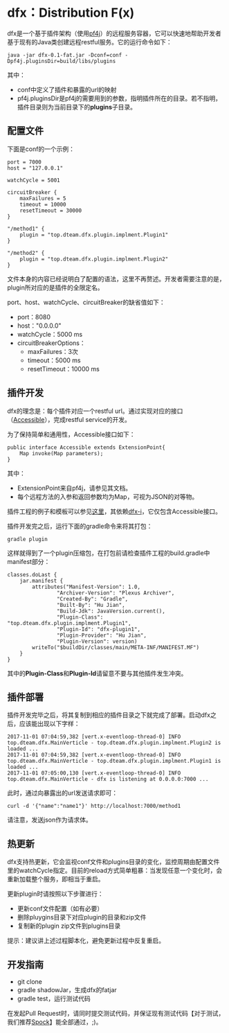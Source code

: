 # dfx：Distribution F(x)

dfx是一个基于插件架构（使用[pf4j](https://github.com/decebals/pf4j)）的远程服务容器，它可以快速地帮助开发者基于现有的Java类创建远程restful服务。它的运行命令如下：

~~~
java -jar dfx-0.1-fat.jar -Dconf=conf -Dpf4j.pluginsDir=build/libs/plugins
~~~

其中：
- conf中定义了插件和暴露的url的映射
- pf4j.pluginsDir是pf4j的需要用到的参数，指明插件所在的目录。若不指明，插件目录则为当前目录下的**plugins**子目录。

## 配置文件

下面是conf的一个示例：
~~~
port = 7000
host = "127.0.0.1"

watchCycle = 5001

circuitBreaker {
    maxFailures = 5
    timeout = 10000
    resetTimeout = 30000
}

"/method1" {
    plugin = "top.dteam.dfx.plugin.implment.Plugin1"
}

"/method2" {
    plugin = "top.dteam.dfx.plugin.implment.Plugin2"
}
~~~

文件本身的内容已经说明白了配置的语法，这里不再赘述。开发者需要注意的是，plugin所对应的是插件的全限定名。

port、host、watchCycle、circuitBreaker的缺省值如下：
- port：8080
- host："0.0.0.0"
- watchCycle：5000 ms
- circuitBreakerOptions：
  - maxFailures：3次
  - timeout：5000 ms
  - resetTimeout：10000 ms

## 插件开发

dfx的理念是：每个插件对应一个restful url。通过实现对应的接口（[Accessible](dfx/src/main/java/top/dteam/dfx/plugin/Accessible.java)），完成restful service的开发。

为了保持简单和通用性，Accessible接口如下：

~~~
public interface Accessible extends ExtensionPoint{
    Map invoke(Map parameters);
}
~~~

其中：
- ExtensionPoint来自pf4j，请参见其文档。
- 每个远程方法的入参和返回参数均为Map，可视为JSON的对等物。

插件工程的例子和模板可以参见[这里](dfx-plugin1)，其依赖[dfx-i](dfx-i)，它仅包含Accessible接口。

插件开发完之后，运行下面的gradle命令来将其打包：

~~~
gradle plugin
~~~

这样就得到了一个plugin压缩包，在打包前请检查插件工程的build.gradle中manifest部分：

~~~
classes.doLast {
    jar.manifest {
        attributes("Manifest-Version": 1.0,
                "Archiver-Version": "Plexus Archiver",
                "Created-By": "Gradle",
                "Built-By": "Hu Jian",
                "Build-Jdk": JavaVersion.current(),
                "Plugin-Class": "top.dteam.dfx.plugin.implment.Plugin1",
                "Plugin-Id": "dfx-plugin1",
                "Plugin-Provider": "Hu Jian",
                "Plugin-Version": version)
        writeTo("$buildDir/classes/main/META-INF/MANIFEST.MF")
    }
}
~~~

其中的**Plugin-Class**和**Plugin-Id**请留意不要与其他插件发生冲突。

## 插件部署

插件开发完毕之后，将其复制到相应的插件目录之下就完成了部署。启动dfx之后，应该能出现以下字样：

~~~
2017-11-01 07:04:59,382 [vert.x-eventloop-thread-0] INFO  top.dteam.dfx.MainVerticle - top.dteam.dfx.plugin.implment.Plugin2 is loaded ...
2017-11-01 07:04:59,382 [vert.x-eventloop-thread-0] INFO  top.dteam.dfx.MainVerticle - top.dteam.dfx.plugin.implment.Plugin1 is loaded ...
2017-11-01 07:05:00,130 [vert.x-eventloop-thread-0] INFO  top.dteam.dfx.MainVerticle - dfx is listening at 0.0.0.0:7000 ...
~~~

此时，通过向暴露出的url发送请求即可：

~~~
curl -d '{"name":"name1"}' http://localhost:7000/method1
~~~

请注意，发送json作为请求体。

## 热更新

dfx支持热更新，它会监视conf文件和plugins目录的变化，监控周期由配置文件里的watchCycle指定。目前的reload方式简单粗暴：当发现任意一个变化时，会重新加载整个服务，即相当于重启。

更新plugin时请按照以下步骤进行：
- 更新conf文件配置（如有必要）
- 删除pluygins目录下对应plugin的目录和zip文件
- 复制新的plugin zip文件到plugins目录

提示：建议讲上述过程脚本化，避免更新过程中反复重启。

## 开发指南

- git clone
- gradle shadowJar，生成dfx的fatjar
- gradle test，运行测试代码

在发起Pull Request时，请同时提交测试代码，并保证现有测试代码【对于测试，我们推荐[Spock](http://spockframework.org/)】能全部通过，;)。
